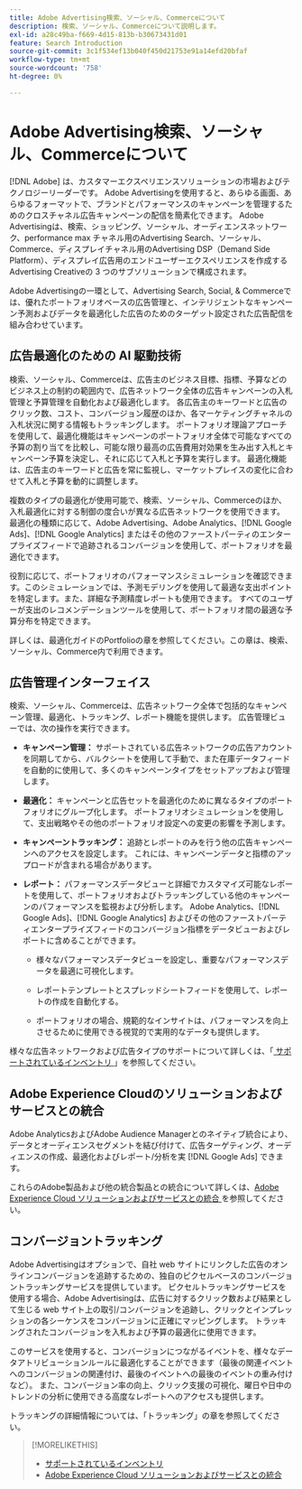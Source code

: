 ```yaml
---
title: Adobe Advertising検索、ソーシャル、Commerceについて
description: 検索、ソーシャル、Commerceについて説明します。
exl-id: a28c49ba-f669-4d15-813b-b30673431d01
feature: Search Introduction
source-git-commit: 3c1f534ef13b040f450d21753e91a14efd20bfaf
workflow-type: tm+mt
source-wordcount: '758'
ht-degree: 0%

---
```


# Adobe Advertising検索、ソーシャル、Commerceについて

[!DNL Adobe] は、カスタマーエクスペリエンスソリューションの市場およびテクノロジーリーダーです。 Adobe Advertisingを使用すると、あらゆる画面、あらゆるフォーマットで、ブランドとパフォーマンスのキャンペーンを管理するためのクロスチャネル広告キャンペーンの配信を簡素化できます。 Adobe Advertisingは、検索、ショッピング、ソーシャル、オーディエンスネットワーク、performance max チャネル用のAdvertising Search、ソーシャル、Commerce、ディスプレイチャネル用のAdvertising DSP（Demand Side Platform）、ディスプレイ広告用のエンドユーザーエクスペリエンスを作成するAdvertising Creativeの 3 つのサブソリューションで構成されます。

Adobe Advertisingの一環として、Advertising Search, Social, &amp; Commerceでは、優れたポートフォリオベースの広告管理と、インテリジェントなキャンペーン予測およびデータを最適化した広告のためのターゲット設定された広告配信を組み合わせています。

## 広告最適化のための AI 駆動技術

検索、ソーシャル、Commerceは、広告主のビジネス目標、指標、予算などのビジネス上の制約の範囲内で、広告ネットワーク全体の広告キャンペーンの入札管理と予算管理を自動化および最適化します。 各広告主のキーワードと広告のクリック数、コスト、コンバージョン履歴のほか、各マーケティングチャネルの入札状況に関する情報もトラッキングします。 ポートフォリオ理論アプローチを使用して、最適化機能はキャンペーンのポートフォリオ全体で可能なすべての予算の割り当てを比較し、可能な限り最高の広告費用対効果を生み出す入札とキャンペーン予算を決定し、それに応じて入札と予算を実行します。 最適化機能は、広告主のキーワードと広告を常に監視し、マーケットプレイスの変化に合わせて入札と予算を動的に調整します。

複数のタイプの最適化が使用可能で、検索、ソーシャル、Commerceのほか、入札最適化に対する制御の度合いが異なる広告ネットワークを使用できます。 最適化の種類に応じて、Adobe Advertising、Adobe Analytics、[!DNL Google Ads]、[!DNL Google Analytics] またはその他のファーストパーティのエンタープライズフィードで追跡されるコンバージョンを使用して、ポートフォリオを最適化できます。

役割に応じて、ポートフォリオのパフォーマンスシミュレーションを確認できます。このシミュレーションでは、予測モデリングを使用して最適な支出ポイントを特定します。また、詳細な予測精度レポートも使用できます。 すべてのユーザーが支出のレコメンデーションツールを使用して、ポートフォリオ間の最適な予算分布を特定できます。

詳しくは、最適化ガイドのPortfolioの章を参照してください。この章は、検索、ソーシャル、Commerce内で利用できます。

## 広告管理インターフェイス

検索、ソーシャル、Commerceは、広告ネットワーク全体で包括的なキャンペーン管理、最適化、トラッキング、レポート機能を提供します。 広告管理ビューでは、次の操作を実行できます。

* **キャンペーン管理：** サポートされている広告ネットワークの広告アカウントを同期してから、バルクシートを使用して手動で、また在庫データフィードを自動的に使用して、多くのキャンペーンタイプをセットアップおよび管理します。

* **最適化：** キャンペーンと広告セットを最適化のために異なるタイプのポートフォリオにグループ化します。 ポートフォリオシミュレーションを使用して、支出戦略やその他のポートフォリオ設定への変更の影響を予測します。

* **キャンペーントラッキング：** 追跡とレポートのみを行う他の広告キャンペーンへのアクセスを設定します。 これには、キャンペーンデータと指標のアップロードが含まれる場合があります。

* **レポート：** パフォーマンスデータビューと詳細でカスタマイズ可能なレポートを使用して、ポートフォリオおよびトラッキングしている他のキャンペーンのパフォーマンスを監視および分析します。 Adobe Analytics、[!DNL Google Ads]、[!DNL Google Analytics] およびその他のファーストパーティエンタープライズフィードのコンバージョン指標をデータビューおよびレポートに含めることができます。

   * 様々なパフォーマンスデータビューを設定し、重要なパフォーマンスデータを最適に可視化します。

   * レポートテンプレートとスプレッドシートフィードを使用して、レポートの作成を自動化する。

   * ポートフォリオの場合、規範的なインサイトは、パフォーマンスを向上させるために使用できる視覚的で実用的なデータも提供します。

様々な広告ネットワークおよび広告タイプのサポートについて詳しくは、「[ サポートされているインベントリ ](/help/search-social-commerce/introduction/supported-inventory.md)」を参照してください。

## Adobe Experience Cloudのソリューションおよびサービスとの統合

Adobe AnalyticsおよびAdobe Audience Managerとのネイティブ統合により、データとオーディエンスセグメントを結び付けて、広告ターゲティング、オーディエンスの作成、最適化およびレポート/分析を実 [!DNL Google Ads] できます。

これらのAdobe製品および他の統合製品との統合について詳しくは、[Adobe Experience Cloud ソリューションおよびサービスとの統合 ](/help/search-social-commerce/introduction/integrations.md) を参照してください。

## コンバージョントラッキング

Adobe Advertisingはオプションで、自社 web サイトにリンクした広告のオンラインコンバージョンを追跡するための、独自のピクセルベースのコンバージョントラッキングサービスを提供しています。 ピクセルトラッキングサービスを使用する場合、Adobe Advertisingは、広告に対するクリック数および結果として生じる web サイト上の取引/コンバージョンを追跡し、クリックとインプレッションの各シーケンスをコンバージョンに正確にマッピングします。 トラッキングされたコンバージョンを入札および予算の最適化に使用できます。

このサービスを使用すると、コンバージョンにつながるイベントを、様々なデータアトリビューションルールに最適化することができます（最後の関連イベントへのコンバージョンの関連付け、最後のイベントへの最後のイベントの重み付けなど）。 また、コンバージョン率の向上、クリック支援の可視化、曜日や日中のトレンドの分析に使用できる高度なレポートへのアクセスも提供します。

トラッキングの詳細情報については、「トラッキング」の章を参照してください。

>[!MORELIKETHIS]
>
>* [ サポートされているインベントリ ](supported-inventory.md)
>* [Adobe Experience Cloud ソリューションおよびサービスとの統合 ](integrations.md)
